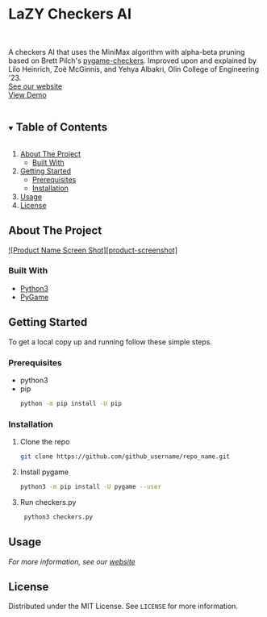 <p>
  <h1>LaZY Checkers AI</h1>
  <br />
  <p>
    A checkers AI that uses the MiniMax algorithm with alpha-beta pruning based on Brett Pilch's
    <a href="https://github.com/brettpilch/pygame-checkers"> pygame-checkers</a>.
    Improved upon and explained by Lilo Heinrich, Zoë McGinnis, and Yehya Albakri, 
    Olin College of Engineering '23. <br />
    <a href="https://sites.google.com/view/lazyy/home">See our website<br />
    <a href="https://repl.it/@Mickmcginnis/lazycheckers?lite=true">View Demo</a>
  </p>
</p>



<!-- TABLE OF CONTENTS -->
<details open="open">
  <summary><h2 style="display: inline-block">Table of Contents</h2></summary>
  <ol>
    <li>
      <a href="#about-the-project">About The Project</a>
      <ul>
        <li><a href="#built-with">Built With</a></li>
      </ul>
    </li>
    <li>
      <a href="#getting-started">Getting Started</a>
      <ul>
        <li><a href="#prerequisites">Prerequisites</a></li>
        <li><a href="#installation">Installation</a></li>
      </ul>
    </li>
    <li><a href="#usage">Usage</a></li>
    <li><a href="#license">License</a></li>
  </ol>
</details>



<!-- ABOUT THE PROJECT -->
## About The Project

[![Product Name Screen Shot][product-screenshot]](https://example.com)


### Built With

* [Python3]()
* [PyGame]()

<!-- GETTING STARTED -->
## Getting Started

To get a local copy up and running follow these simple steps.

### Prerequisites

* python3
* pip
  ```sh
  python -m pip install -U pip
  ```

### Installation

1. Clone the repo
   ```sh
   git clone https://github.com/github_username/repo_name.git
   ```
2. Install pygame
   ```sh
   python3 -m pip install -U pygame --user
   ```
3. Run checkers.py
   ```sh
    python3 checkers.py
   ```

<!-- USAGE EXAMPLES -->
## Usage

_For more information, see our [website](https://sites.google.com/view/lazyy/home)_


<!-- LICENSE -->
## License

Distributed under the MIT License. See `LICENSE` for more information.


<!-- MARKDOWN LINKS & IMAGES -->
<!-- https://www.markdownguide.org/basic-syntax/#reference-style-links -->
[license-shield]: https://img.shields.io/github/license/github_username/repo.svg?style=for-the-badge
[license-url]: https://github.com/github_username/repo/blob/master/LICENSE.txt
